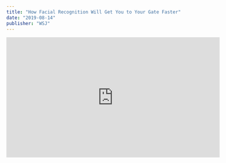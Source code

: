 ```yaml
---
title: "How Facial Recognition Will Get You to Your Gate Faster"
date: "2019-08-14"
publisher: "WSJ"
---
```


<iframe width="560" height="315" src="https://www.youtube.com/embed/RAHzT68l6tM" frameborder="0" allow="accelerometer; autoplay; encrypted-media; gyroscope; picture-in-picture" allowfullscreen></iframe>